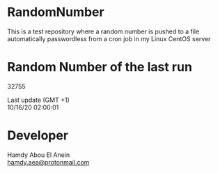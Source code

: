 # RandomNumber    
This is a test repository where a random number is pushed to a file automatically passwordless from a cron job in my Linux CentOS server    
# Random Number of the last run   
32755
      
Last update (GMT +1)    
10/16/20 02:00:01
# Developer    
Hamdy Abou El Anein   
hamdy.aea@protonmail.com
